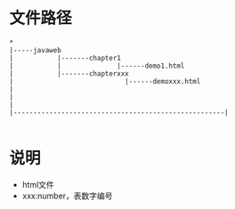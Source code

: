 # 文件路径
```
*
|-----javaweb
|           |-------chapter1
|           |              |------demo1.html
|           |-------chapterxxx
|                            |------demoxxx.html
|
|
|
|-----------------------------------------------------|


```
# 说明
- html文件
- xxx:number，表数字编号